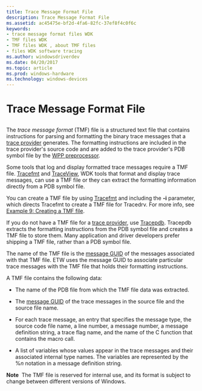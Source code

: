 ```yaml
---
title: Trace Message Format File
description: Trace Message Format File
ms.assetid: ac45475e-bf2d-4fa6-82fc-37ef8f4c0f6c
keywords:
- trace message format files WDK
- TMF files WDK
- TMF files WDK , about TMF files
- files WDK software tracing
ms.author: windowsdriverdev
ms.date: 04/20/2017
ms.topic: article
ms.prod: windows-hardware
ms.technology: windows-devices
---
```


# Trace Message Format File


## <span id="ddk_trace_message_format_file_tools"></span><span id="DDK_TRACE_MESSAGE_FORMAT_FILE_TOOLS"></span>


The *trace message format* (TMF) file is a structured text file that contains instructions for parsing and formatting the binary trace messages that a [trace provider](trace-provider.md) generates. The formatting instructions are included in the trace provider's source code and are added to the trace provider's PDB symbol file by the [WPP preprocessor](wpp-preprocessor.md).

Some tools that log and display formatted trace messages require a TMF file. [Tracefmt](tracefmt.md) and [TraceView](traceview.md), WDK tools that format and display trace messages, can use a TMF file or they can extract the formatting information directly from a PDB symbol file.

You can create a TMF file by using [Tracefmt](https://docs.microsoft.com/windows-hardware/drivers/devtest/tracefmt) and including the **-i** parameter, which directs Tracefmt to create a TMF file for Tracedrv. For more info, see [Example 9: Creating a TMF file](https://docs.microsoft.com/windows-hardware/drivers/devtest/example-9--creating-a-tmf-file).

If you do not have a TMF file for a [trace provider](trace-provider.md), use [Tracepdb](tracepdb.md). Tracepdb extracts the formatting instructions from the PDB symbol file and creates a TMF file to store them. Many application and driver developers prefer shipping a TMF file, rather than a PDB symbol file.

The name of the TMF file is the [message GUID](message-guid.md) of the messages associated with that TMF file. ETW uses the message GUID to associate particular trace messages with the TMF file that holds their formatting instructions.

A TMF file contains the following data:

-   The name of the PDB file from which the TMF file data was extracted.

-   The [message GUID](message-guid.md) of the trace messages in the source file and the source file name.

-   For each trace message, an entry that specifies the message type, the source code file name, a line number, a message number, a message definition string, a trace flag name, and the name of the C function that contains the macro call.

-   A list of variables whose values appear in the trace messages and their associated internal type names. The variables are represented by the %*n* notation in a message definition string.

**Note**  The TMF file is reserved for internal use, and its format is subject to change between different versions of Windows.

 

 

 





